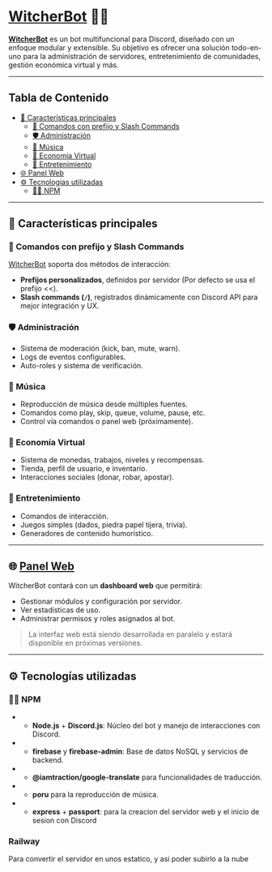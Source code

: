 # [WitcherBot](https://discord.com/oauth2/authorize?client_id=1099725174280048741&permissions=8&integration_type=0&scope=bot+applications.commands) 🧙‍♂️

**[WitcherBot](https://discord.com/oauth2/authorize?client_id=1099725174280048741&permissions=8&integration_type=0&scope=bot+applications.commands)** es un bot multifuncional para Discord, diseñado con un enfoque modular y extensible. Su objetivo es ofrecer una solución todo-en-uno para la administración de servidores, entretenimiento de comunidades, gestión económica virtual y más.

---

## Tabla de Contenido

- [🚀 Características principales](#-características-principales)
  - [🔧 Comandos con prefijo y Slash Commands](#-comandos-con-prefijo-y-slash-commands)
  - [🛡️ Administración](#-administración)
  - [🎵 Música](#-música)
  - [🤑 Economía Virtual](#-economía-virtual)
  - [🎲 Entretenimiento](#-entretenimiento)
- [🌐 Panel Web](#-panel-web)
- [⚙️ Tecnologias utilizadas](#%EF%B8%8F-tecnologías-utilizadas)
  - [🧑‍💻 NPM](#-npm)

---

## 🚀 Características principales

### 🔧 Comandos con prefijo y Slash Commands
[WitcherBot](https://discord.com/oauth2/authorize?client_id=1099725174280048741&permissions=8&integration_type=0&scope=bot+applications.commands) soporta dos métodos de interacción:
- **Prefijos personalizados**, definidos por servidor (Por defecto se usa el prefijo <<).
- **Slash commands (`/`)**, registrados dinámicamente con Discord API para mejor integración y UX.

### 🛡️ Administración
- Sistema de moderación (kick, ban, mute, warn).
- Logs de eventos configurables.
- Auto-roles y sistema de verificación.

### 🎵 Música
- Reproducción de música desde múltiples fuentes.
- Comandos como play, skip, queue, volume, pause, etc.
- Control vía comandos o panel web (próximamente).

### 🤑 Economía Virtual
- Sistema de monedas, trabajos, niveles y recompensas.
- Tienda, perfil de usuario, e inventario.
- Interacciones sociales (donar, robar, apostar).

### 🎲 Entretenimiento
- Comandos de interacción.
- Juegos simples (dados, piedra papel tijera, trivia).
- Generadores de contenido humorístico.

---

## 🌐 [Panel Web](https://witcherbot.up.railway.app/login)

WitcherBot contará con un **dashboard web** que permitirá:
- Gestionar módulos y configuración por servidor.
- Ver estadísticas de uso.
- Administrar permisos y roles asignados al bot.

> La interfaz web está siendo desarrollada en paralelo y estará disponible en próximas versiones.

---

## ⚙️ Tecnologías utilizadas
### 🧑‍💻 NPM
- - **Node.js** + **Discord.js**: Núcleo del bot y manejo de interacciones con Discord.
- - **firebase** y **firebase-admin**: Base de datos NoSQL y servicios de backend.
- - **@iamtraction/google-translate** para funcionalidades de traducción.
- - **poru** para la reproducción de música.
- - **express** + **passport**: para la creacion del servidor web y el inicio de sesion con Discord
### Railway
Para convertir el servidor en unos estatico, y asi poder subirlo a la nube

